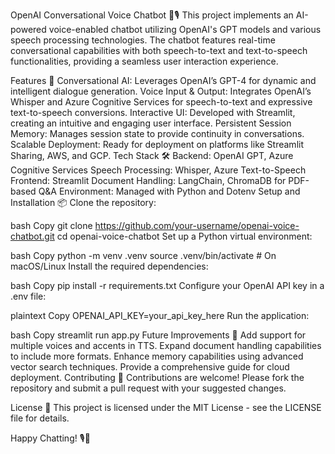 OpenAI Conversational Voice Chatbot 🤖🎙️
This project implements an AI-powered voice-enabled chatbot utilizing OpenAI's GPT models and various speech processing technologies. The chatbot features real-time conversational capabilities with both speech-to-text and text-to-speech functionalities, providing a seamless user interaction experience.

Features 🚀
Conversational AI: Leverages OpenAI’s GPT-4 for dynamic and intelligent dialogue generation.
Voice Input & Output: Integrates OpenAI’s Whisper and Azure Cognitive Services for speech-to-text and expressive text-to-speech conversions.
Interactive UI: Developed with Streamlit, creating an intuitive and engaging user interface.
Persistent Session Memory: Manages session state to provide continuity in conversations.
Scalable Deployment: Ready for deployment on platforms like Streamlit Sharing, AWS, and GCP.
Tech Stack 🛠️
Backend: OpenAI GPT, Azure Cognitive Services
Speech Processing: Whisper, Azure Text-to-Speech
Frontend: Streamlit
Document Handling: LangChain, ChromaDB for PDF-based Q&A
Environment: Managed with Python and Dotenv
Setup and Installation 📦
Clone the repository:

bash
Copy
git clone https://github.com/your-username/openai-voice-chatbot.git
cd openai-voice-chatbot
Set up a Python virtual environment:

bash
Copy
python -m venv .venv
source .venv/bin/activate  # On macOS/Linux
Install the required dependencies:

bash
Copy
pip install -r requirements.txt
Configure your OpenAI API key in a .env file:

plaintext
Copy
OPENAI_API_KEY=your_api_key_here
Run the application:

bash
Copy
streamlit run app.py
Future Improvements 📌
Add support for multiple voices and accents in TTS.
Expand document handling capabilities to include more formats.
Enhance memory capabilities using advanced vector search techniques.
Provide a comprehensive guide for cloud deployment.
Contributing 🌟
Contributions are welcome! Please fork the repository and submit a pull request with your suggested changes.

License 📄
This project is licensed under the MIT License - see the LICENSE file for details.

Happy Chatting! 🎙️💬
